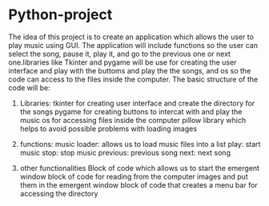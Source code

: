 # Python-project

The idea of this project is to create an application which allows the user to play music using GUI. The application will include functions so the user can select the song, pause it, play it, and go to the previous one or next one.libraries like Tkinter and pygame will be use for creating the user interface and play with the buttoms and play the the songs, and os so the code can access to the files inside the computer.
The basic structure of the code will be:

1) Libraries:
   tkinter for creating user interface and create the directory for the songs
   pygame for creating buttons to intercat with and play the music
   os for accessing files inside the computer
   pillow library which helps to avoid possible problems with loading images

2) functions:
   music loader: allows us to load music files into a list
   play: start music
   stop: stop music
   previous: previous song
   next: next song

3) other functionalities
   Block of code which allows us to start the emergent window
   block of code for reading from the computer images and put them in the emergent window
   block of code that creates a menu bar for accessing the directory 

